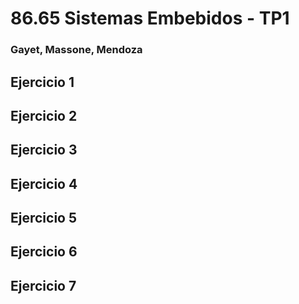 # 86.65 Sistemas Embebidos - TP1
### Gayet, Massone, Mendoza

## Ejercicio 1

## Ejercicio 2

## Ejercicio 3

## Ejercicio 4

## Ejercicio 5

## Ejercicio 6

## Ejercicio 7
